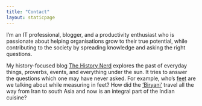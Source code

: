 ```yaml
---
title: "Contact"
layout: staticpage
---
```


I’m an IT professional, blogger, and a productivity enthusiast who is passionate about helping organisations grow to their true potential, while contributing to the society by spreading knowledge and asking the right questions.

My history-focused blog [The History Nerd](https://thehistorynerd.com/) explores the past of everyday things, proverbs, events, and everything under the sun. It tries to answer the questions which one may have never asked. For example, who’s [feet](https://thehistorynerd.com/a-brief-history-of-the-measurement-feet/) are we talking about while measuring in feet? How did the [‘Biryani’](https://thehistorynerd.com/the-historic-adventures-of-biryani/) travel all the way from Iran to south Asia and now is an integral part of the Indian cuisine?
